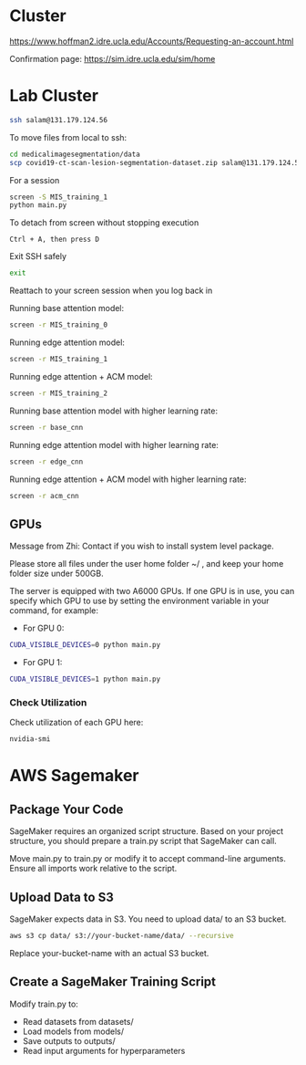 # Cluster
https://www.hoffman2.idre.ucla.edu/Accounts/Requesting-an-account.html 

Confirmation page: https://sim.idre.ucla.edu/sim/home 

# Lab Cluster
```bash 
ssh salam@131.179.124.56
```

To move files from local to ssh: 
```bash
cd medicalimagesegmentation/data
scp covid19-ct-scan-lesion-segmentation-dataset.zip salam@131.179.124.56:/CGLab/salam/medicalimagesegmentation/data
```

For a session
```bash
screen -S MIS_training_1
python main.py
```

To detach from screen without stopping execution
```arduino
Ctrl + A, then press D
```

Exit SSH safely 
```bash
exit
```

Reattach to your screen session when you log back in 

Running base attention model: 
```bash
screen -r MIS_training_0
```

Running edge attention model: 
```bash
screen -r MIS_training_1
```

Running edge attention + ACM model: 
```bash
screen -r MIS_training_2
```

Running base attention model with higher learning rate: 
```bash
screen -r base_cnn
```

Running edge attention model with higher learning rate: 
```bash
screen -r edge_cnn
```

Running edge attention + ACM model with higher learning rate: 
```bash
screen -r acm_cnn
```

## GPUs 
Message from Zhi: 
Contact if you wish to install system level package.

Please store all files under the user home folder ~/ , and keep your home folder size under 500GB.

The server is equipped with two A6000 GPUs. If one GPU is in use, you can specify which GPU to use by setting the environment variable in your command, for example:
- For GPU 0: 
```bash 
CUDA_VISIBLE_DEVICES=0 python main.py
```
- For GPU 1: 
```bash 
CUDA_VISIBLE_DEVICES=1 python main.py
```

### Check Utilization
Check utilization of each GPU here: 
```bash
nvidia-smi
```

# AWS Sagemaker
## Package Your Code
SageMaker requires an organized script structure. Based on your project structure, you should prepare a train.py script that SageMaker can call.

Move main.py to train.py or modify it to accept command-line arguments.
Ensure all imports work relative to the script.

## Upload Data to S3
SageMaker expects data in S3. You need to upload data/ to an S3 bucket.

```bash 
aws s3 cp data/ s3://your-bucket-name/data/ --recursive
```

Replace your-bucket-name with an actual S3 bucket.

## Create a SageMaker Training Script
Modify train.py to:
- Read datasets from datasets/
- Load models from models/
- Save outputs to outputs/
- Read input arguments for hyperparameters
